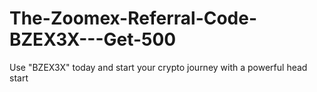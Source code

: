 # The-Zoomex-Referral-Code-BZEX3X---Get-500
Use "BZEX3X" today and start your crypto journey with a powerful head start
